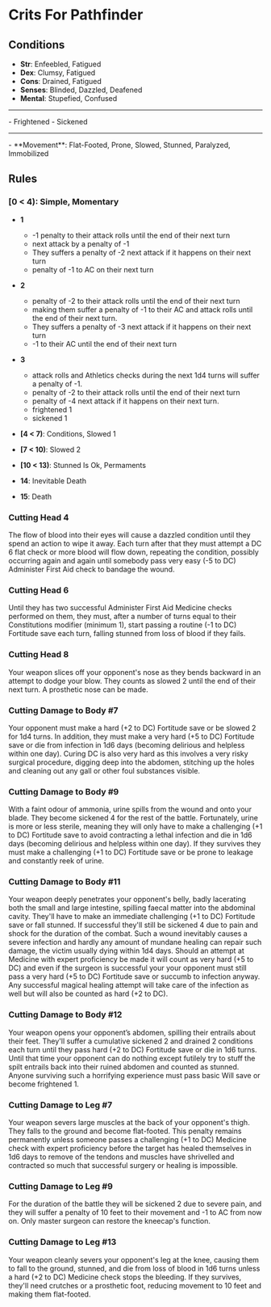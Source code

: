 # Crits For Pathfinder

## Conditions

- **Str**: Enfeebled, Fatigued  
- **Dex**: Clumsy, Fatigued  
- **Cons**: Drained, Fatigued  
- **Senses**: Blinded, Dazzled, Deafened  
- **Mental**: Stupefied, Confused  
<hr/>  
- Frightened  
- Sickened  
<hr/>  
- **Movement**: Flat-Footed, Prone, Slowed, Stunned, Paralyzed, Immobilized  

## Rules

### **[0 < 4)**: Simple, Momentary  

- **1**
    - -1 penalty to their attack rolls until the end of their next turn
    - next attack by a penalty of -1
    - They suffers a penalty of -2 next attack if it happens on their next turn
    - penalty of -1 to AC on their next turn
- **2**
    - penalty of -2 to their attack rolls until the end of their next turn
    - making them suffer a penalty of -1 to their AC and attack rolls until the end of their next turn.
    - They suffers a penalty of -3 next attack if it happens on their next turn
    - -1 to their AC until the end of their next turn
- **3**
    - attack rolls and Athletics checks during the next 1d4 turns will suffer a penalty of -1.
    - penalty of -2 to their attack rolls until the end of their next turn
    - penalty of -4 next attack if it happens on their next turn.
    - frightened 1
    - sickened 1

- **[4 < 7)**: Conditions, Slowed 1  
- **[7 < 10)**: Slowed 2  
- **[10 < 13)**: Stunned Is Ok, Permaments  
- **14**: Inevitable Death  
- **15**: Death  

### Cutting Head 4

The flow of blood into their eyes will cause a dazzled condition until they spend an action to wipe it away. Each turn after that they must attempt a DC 6 flat check or more blood will flow down, repeating the condition, possibly occurring again and again until somebody pass very easy (-5 to DC) Administer First Aid check to bandage the wound.

### Cutting Head 6

Until they has two successful Administer First Aid Medicine checks performed on them, they must, after a number of turns equal to their Constitutions modifier (minimum 1), start passing a routine (-1 to DC) Fortitude save each turn, falling stunned from loss of blood if they fails.

### Cutting Head 8

Your weapon slices off your opponent's nose as they bends backward in an attempt to dodge your blow. They counts as slowed 2 until the end of their next turn. A prosthetic nose can be made.

### Cutting Damage to Body #7

Your opponent must make a hard (+2 to DC) Fortitude save or be slowed 2 for 1d4 turns. In addition, they must make a very hard (+5 to DC) Fortitude save or die from infection in 1d6 days (becoming delirious and helpless within one day). Curing DC is also very hard as this involves a very risky surgical procedure, digging deep into the abdomen, stitching up the holes and cleaning out any gall or other foul substances visible.

### Cutting Damage to Body #9

With a faint odour of ammonia, urine spills from the wound and onto your blade. They become sickened 4 for the rest of the battle. Fortunately, urine is more or less sterile, meaning they will only have to make a challenging (+1 to DC) Fortitude save to avoid contracting a lethal infection and die in 1d6 days (becoming delirious and helpless within one day). If they survives they must make a challenging (+1 to DC) Fortitude save or be prone to leakage and constantly reek of urine.

### Cutting Damage to Body #11

Your weapon deeply penetrates your opponent's belly, badly lacerating both the small and large intestine, spilling faecal matter into the abdominal cavity. They'll have to make an immediate challenging (+1 to DC) Fortitude save or fall stunned. If successful they'll still be sickened 4 due to pain and shock for the duration of the combat. Such a wound inevitably causes a severe infection and hardly any amount of mundane healing can repair such damage, the victim usually dying within 1d4 days. Should an attempt at Medicine with expert proficiency be made it will count as very hard (+5 to DC) and even if the surgeon is successful your your opponent must still pass a very hard (+5 to DC) Fortitude save or succumb to infection anyway. Any successful magical healing attempt will take care of the infection as well but will also be counted as hard (+2 to DC).

### Cutting Damage to Body #12

Your weapon opens your opponent’s abdomen, spilling their entrails about their feet. They'll suffer a cumulative sickened 2 and drained 2 conditions each turn until they pass hard (+2 to DC) Fortitude save or die in 1d6 turns. Until that time your opponent can do nothing except futilely try to stuff the spilt entrails back into their ruined abdomen and counted as stunned. Anyone surviving such a horrifying experience must pass basic Will save or become frightened 1.

### Cutting Damage to Leg #7

Your weapon severs large muscles at the back of your opponent's thigh. They falls to the ground and become flat-footed. This penalty remains permanently unless someone passes a challenging (+1 to DC) Medicine check with expert proficiency before the target has healed themselves in 1d6 days to remove of the tendons and muscles have shrivelled and contracted so much that successful surgery or healing is impossible.

### Cutting Damage to Leg #9

For the duration of the battle they will be sickened 2 due to severe pain, and they will suffer a penalty of 10 feet to their movement and -1 to AC from now on. Only master surgeon can restore the kneecap's function.

### Cutting Damage to Leg #13

Your weapon cleanly severs your opponent's leg at the knee, causing them to fall to the ground, stunned, and die from loss of blood in 1d6 turns unless a hard (+2 to DC) Medicine check stops the bleeding. If they survives, they'll need crutches or a prosthetic foot, reducing movement to 10 feet and making them flat-footed.
